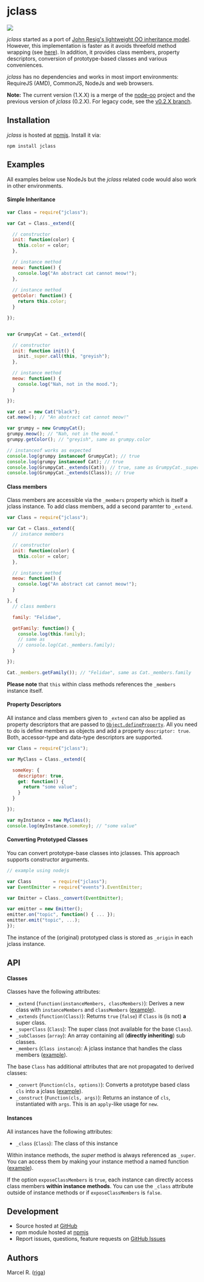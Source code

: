 # jclass

![](https://nodei.co/npm/jclass.png?downloads=True&stars=True)

*jclass* started as a port of [John Resig's lightweight OO inheritance model](http://ejohn.org/blog/simple-javascript-inheritance/). However, this implementation is faster as it avoids threefold method wrapping (see [here](http://techblog.netflix.com/2014/05/improving-performance-of-our-javascript.html)). In addition, it provides class members, property descriptors, conversion of prototype-based classes and various conveniences.

*jclass* has no dependencies and works in most import environments:
RequireJS (AMD), CommonJS, NodeJs and web browsers.

**Note:** The current version (1.X.X) is a merge of the [node-oo](https://github.com/riga/node-oo) project and the previous version of *jclass* (0.2.X). For legacy code, see the [v0.2.X branch](https://github.com/riga/jclass/tree/v0.2.X).

## Installation

*jclass* is hosted at [npmjs](https://www.npmjs.org/package/jclass). Install it via:

```
npm install jclass
```


## Examples

All examples below use NodeJs but the *jclass* related code would also work in other environments.

#### Simple Inheritance

```javascript
var Class = require("jclass");

var Cat = Class._extend({

  // constructor
  init: function(color) {
    this.color = color;
  },

  // instance method
  meow: function() {
    console.log("An abstract cat cannot meow!");
  },
  
  // instance method
  getColor: function() {
    return this.color;
  }

});


var GrumpyCat = Cat._extend({

  // constructor
  init: function init() {
    init._super.call(this, "greyish");
  },

  // instance method
  meow: function() {
    console.log("Nah, not in the mood.");
  }

});

var cat = new Cat("black");
cat.meow(); // "An abstract cat cannot meow!"

var grumpy = new GrumpyCat();
grumpy.meow(); // "Nah, not in the mood."
grumpy.getColor(); // "greyish", same as grumpy.color

// instanceof works as expected
console.log(grumpy instanceof GrumpyCat); // true
console.log(grumpy instanceof Cat); // true
console.log(GrumpyCat._extends(Cat)); // true, same as GrumpyCat._superClass == Cat
console.log(GrumpyCat._extends(Class)); // true
```


#### Class members

Class members are accessible via the ``_members`` property which is itself a jclass instance. To add class members,
add a second paramter to ``_extend``.

```javascript
var Class = require("jclass");

var Cat = Class._extend({
  // instance members

  // constructor
  init: function(color) {
    this.color = color;
  },

  // instance method
  meow: function() {
    console.log("An abstract cat cannot meow!");
  }

}, {
  // class members

  family: "Felidae",

  getFamily: function() {
    console.log(this.family);
    // same as
    // console.log(Cat._members.family);
  }

});

Cat._members.getFamily()); // "Felidae", same as Cat._members.family
```

**Please note** that ``this`` within class methods references the ``_members`` instance itself.


#### Property Descriptors

All instance and class members given to ``_extend`` can also be applied as property descriptors that are passed to [``Object.defineProperty``](https://developer.mozilla.org/de/docs/Web/JavaScript/Reference/Global_Objects/Object/defineProperty). All you need to do is define members as objects and add a property ``descriptor: true``. Both, accessor-type and data-type descriptors are supported.

```javascript
var Class = require("jclass");

var MyClass = Class._extend({

  someKey: {
    descriptor: true,
    get: function() {
      return "some value";
    }
  }

});

var myInstance = new MyClass();
console.log(myInstance.someKey); // "some value"

```


#### Converting Prototyped Classes

You can convert prototype-base classes into jclasses. This approach supports constructor arguments.

```javascript
// example using nodejs

var Class        = require("jclass");
var EventEmitter = require("events").EventEmitter;

var Emitter = Class._convert(EventEmitter);

var emitter = new Emitter();
emitter.on("topic", function() { ... });
emitter.emit("topic", ...);
});
```

The instance of the (original) prototyped class is stored as ``_origin`` in each jclass instance.


## API

#### Classes

Classes have the following attributes:

- ``_extend`` (``function(instanceMembers, classMembers)``): Derives a new class with ``instanceMembers`` and ``classMembers`` ([example](#simple-inheritance)).
- ``_extends`` (``function(Class)``): Returns ``true`` (``false``) if ``Class`` is (is not) **a** super class.
- ``_superClass`` (``Class``): The super class (not available for the base ``Class``).
- ``_subClasses`` (``array``): An array containing all (**directly inheriting**) sub classes.
- ``_members`` (``Class instance``): A jclass instance that handles the class members ([example](#class-members)).


The base ``Class`` has additional attributes that are not propagated to derived classes:

- ``_convert`` (``Function(cls, options)``): Converts a prototype based class ``cls`` into a jclass ([example](#converting-prototyped-classes)).
- ``_construct`` (``Function(cls, args)``): Returns an instance of ``cls``, instantiated with ``args``. This is an ``apply``-like usage for ``new``.


#### Instances

All instances have the following attributes:

- ``_class`` (``Class``): The class of this instance

Within instance methods, the *super* method is always referenced as ``_super``. You can access them by making your instance method a named function ([example](#simple-inheritance)).

If the option ``exposeClassMembers`` is ``true``, each instance can directly access class members **within instance methods**. You can use the ``_class`` attribute outside of instance methods or if ``exposeClassMembers`` is ``false``.


## Development

- Source hosted at [GitHub](https://github.com/riga/jclass)
- npm module hosted at [npmjs](https://www.npmjs.org/package/jclass)
- Report issues, questions, feature requests on [GitHub Issues](https://github.com/riga/jclass/issues)


## Authors

Marcel R. ([riga](https://github.com/riga))


